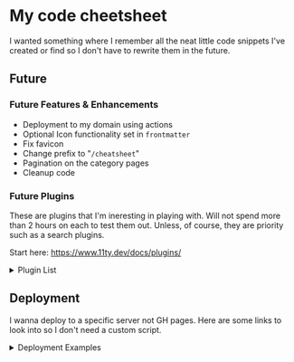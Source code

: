 # My code cheetsheet
I wanted something where I remember all the neat little code snippets I've created or find so I don't have to rewrite them in the future.

## Future
### Future Features & Enhancements
- Deployment to my domain using actions
- Optional Icon functionality set in `frontmatter`
- Fix favicon
- Change prefix to "`/cheatsheet`"
- Pagination on the category pages
- Cleanup code

### Future Plugins
These are plugins that I'm ineresting in playing with. Will not spend more than 2 hours on each to test them out. Unless, of course, they are priority such as a search plugins.

Start here: https://www.11ty.dev/docs/plugins/

<details>
  <summary>Plugin List</summary>
  - https://www.npmjs.com/package/eleventy-plugin-edit-on-github
  - https://github.com/christopherpickering/eleventy-plugin-edit-on-github
  - https://github.com/bnoctis/eleventy-multisite
  - https://github.com/AleksandrHovhannisyan/eleventy-plugin-code-demo
  - https://github.com/johanbrook/eleventy-plugin-reading-time
  - https://www.npmjs.com/package/eleventy-plugin-nesting-toc
  - https://www.npmjs.com/package/eleventy-plugin-plantuml
  - https://www.npmjs.com/package/@factorial/eleventy-plugin-fstack
  - https://www.npmjs.com/package/eleventy-plugin-toc
  - https://www.npmjs.com/package/eleventy-plugin-mtos
  - https://www.npmjs.com/package/eleventy-plugin-reader-bar
  - https://www.npmjs.com/package/eleventy-plugin-embed-everything
  - https://www.npmjs.com/package/@inframanufaktur/eleventy-plugin-clean-urls
  - https://www.npmjs.com/package/eleventy-plugin-markdown-shortcode
  - https://www.npmjs.com/package/eleventy-plugin-emoji
  - https://www.npmjs.com/package/eleventy-plugin-footnotes
  - https://www.npmjs.com/package/eleventy-plugin-broken-links
  - https://www.npmjs.com/package/@code-blocks/eleventy-plugin
  - https://www.npmjs.com/package/eleventy-favicon
  - https://www.npmjs.com/package/eleventy-plugin-backlinks
  - https://www.npmjs.com/package/@orchidjs/eleventy-plugin-ids
  - https://www.npmjs.com/package/eleventy-plugin-unified
  - https://www.npmjs.com/package/eleventy-plugin-heroicons
  - https://www.npmjs.com/package/eleventy-plugin-page-assets
  - https://www.npmjs.com/package/eleventy-plugin-unfurl
  - https://pagefind.app/
    + https://rknight.me/using-pagefind-with-eleventy-for-search/
    + https://github.com/rknightuk/eleventy-pagefind-demo/
  - https://github.com/KittyGiraudel/eleventy-plugin-footnotes
  - https://www.alpower.com/tutorials/configuring-footnotes-with-eleventy/
</details>

## Deployment
I wanna deploy to a specific server not GH pages. Here are some links to look into so I don't need a custom script.

<details>
  <summary>Deployment Examples</summary>
  - https://gist.github.com/nichtich/5290675
  - https://docs.github.com/en/actions/deployment/about-deployments/deploying-with-github-actions
  - https://github.com/actions/starter-workflows/blob/main/deployments/google.yml
  - https://github.com/marketplace/actions/scp-deploy-action
  - https://github.com/marketplace/actions/ssh-scp-deploy
  - https://github.com/appleboy/scp-action
  - https://stackoverflow.com/questions/60253093/how-do-i-scp-repo-files-using-github-actions
  - https://github.com/CloudCannon/bookshop
</details>

